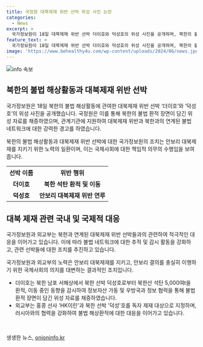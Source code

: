 ```yaml
---
title: 국정원 대북제재 위반 선박 위성 사진 논란
categories:
  - News
excerpt: >
  국가정보원이 18일 대북제재 위반 선박 더이호와 덕성호의 위성 사진을 공개하며, 북한의 불법 해상활동에 대한 감시를 강화하고 있다고 발표했다. 이로써 대북제재 상황을 엄격히 체크하며 규명하고 관련 조치를 취할 것을 강조했다. 이는 북한과 연계된 불법 네트워크에 대한 강력한 경고로, 국내 및 해외에서의 대북제재 위반 선박들에 대한 조치를 추진 중이라고 밝혔다. 외교부는 홍콩 선사 HK이린과 북한 선박 덕성호를 제재 대상으로 지정하며, 안보리 대북제재에 따른 해상 환적과 북한산 석탄 수출을 강력히 규제하고 있다고 전했다.
feature_text: >
  국가정보원이 18일 대북제재 위반 선박 더이호와 덕성호의 위성 사진을 공개하며, 북한의 불법 해상활동에 대한 감시를 강화하고 있다고 발표했다. 이로써 대북제재 상황을 엄격히 체크하며 규명하고 관련 조치를 취할 것을 강조했다. 이는 북한과 연계된 불법 네트워크에 대한 강력한 경고로, 국내 및 해외에서의 대북제재 위반 선박들에 대한 조치를 추진 중이라고 밝혔다. 외교부는 홍콩 선사 HK이린과 북한 선박 덕성호를 제재 대상으로 지정하며, 안보리 대북제재에 따른 해상 환적과 북한산 석탄 수출을 강력히 규제하고 있다고 전했다.
image: 'https://www.behealthy4u.com/wp-content/uploads/2024/06/news.jpg'
---
```


<p><img src="https://www.behealthy4u.com/wp-content/uploads/2024/06/news.jpg" alt="info 속보" /></p>

<h2 data-ke-size="size26">북한의 불법 해상활동과 대북제재 위반 선박</h2>

<p>국가정보원은 18일 북한의 불법 해상활동에 관여한 대북제재 위반 선박 ‘더이호’와 ‘덕성호’의 위성 사진을 공개했습니다. 국정원은 이를 통해 북한의 불법 환적 장면이 담긴 위성 자료를 채증하였으며, 관계기관에 지원하여 대북제재 위반과 북한과의 연계된 불법 네트워크에 대한 강력한 경고를 하였습니다.</p>

<p data-ke-size="size16">북한의 불법 해상활동과 대북제재 위반 선박에 대한 국가정보원의 조치는 안보리 대북제재를 지키기 위한 노력의 일환이며, 이는 국제사회에 대한 책임적 의무의 수행임을 보여줍니다.</p>

<table>
    <tr>
        <th>선박 이름</th>
        <th>위반 행위</th>
    </tr>
    <tr>
        <td style="text-align: center; height: 17px;"><b>더이호</b></td>
        <td style="text-align: center; height: 17px;"><b>북한 석탄 환적 및 이동</b></td>
    </tr>
    <tr>
        <td style="text-align: center; height: 17px;"><b>덕성호</b></td>
        <td style="text-align: center; height: 17px;"><b>안보리 대북제재 위반 연루</b></td>
    </tr>
</table>

<h2 data-ke-size="size26">대북 제재 관련 국내 및 국제적 대응</h2>

<p>국가정보원과 외교부는 북한과 연계된 대북제재 위반 선박들과의 관련하여 적극적인 대응을 이어가고 있습니다. 이에 따라 불법 네트워크에 대한 추적 및 감시 활동을 강화하고, 관련 선박들에 대한 조치를 추진하고 있습니다.</p>

<p data-ke-size="size16">국가정보원과 외교부의 노력은 안보리 대북제재를 지키고, 안보리 결의를 충실히 이행하기 위한 국제사회의 의지를 대변하는 결과적인 조치입니다.</p>

<ul>
    <li>더이호는 북한 남포 서해상에서 북한 선박 덕성호로부터 북한산 석탄 5,000여t을 환적, 이동 중인 동향을 감시하여 정보자산 가동 및 우방국과 정보 협력을 통해 불법 환적 장면이 담긴 위성 자료를 채증하였습니다.</li>
    <li>외교부는 홍콩 선사 'HK이린'과 북한 선박 '덕성'호를 독자 제재 대상으로 지정하며, 러시아와의 협력을 강화하여 불법 해상환적에 대한 대응을 이어가고 있습니다.</li>
</ul>

<p data-ke-size="size16">&nbsp;</p>
생생한 뉴스, <a href="https://onioninfo.kr" rel="dofollow">onioninfo.kr</a>


